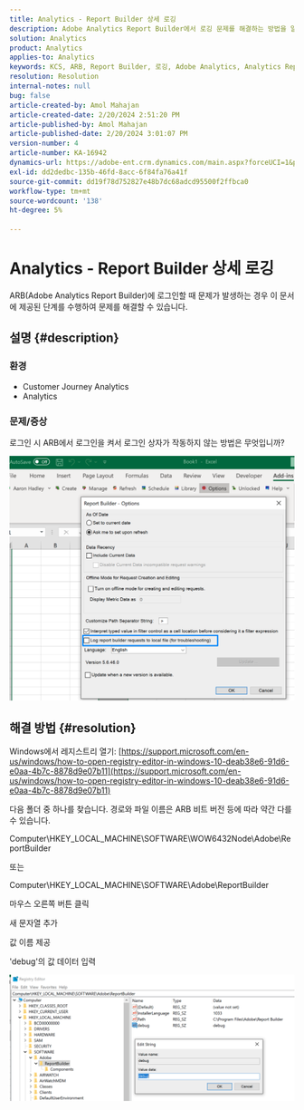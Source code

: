 ```yaml
---
title: Analytics - Report Builder 상세 로깅
description: Adobe Analytics Report Builder에서 로깅 문제를 해결하는 방법을 알아봅니다.
solution: Analytics
product: Analytics
applies-to: Analytics
keywords: KCS, ARB, Report Builder, 로깅, Adobe Analytics, Analytics Report Builder
resolution: Resolution
internal-notes: null
bug: false
article-created-by: Amol Mahajan
article-created-date: 2/20/2024 2:51:20 PM
article-published-by: Amol Mahajan
article-published-date: 2/20/2024 3:01:07 PM
version-number: 4
article-number: KA-16942
dynamics-url: https://adobe-ent.crm.dynamics.com/main.aspx?forceUCI=1&pagetype=entityrecord&etn=knowledgearticle&id=8cb36b7f-ffcf-ee11-9079-6045bd0065b6
exl-id: dd2dedbc-135b-46fd-8acc-6f84fa76a41f
source-git-commit: dd19f78d752827e48b7dc68adcd95500f2ffbca0
workflow-type: tm+mt
source-wordcount: '138'
ht-degree: 5%

---
```


# Analytics - Report Builder 상세 로깅


ARB(Adobe Analytics Report Builder)에 로그인할 때 문제가 발생하는 경우 이 문서에 제공된 단계를 수행하여 문제를 해결할 수 있습니다.

## 설명 {#description}


### <b>환경</b>

- Customer Journey Analytics
- Analytics




### <b>문제/증상</b>

로그인 시 ARB에서 로그인을 켜서 로그인 상자가 작동하지 않는 방법은 무엇입니까?



![](assets/___8db36b7f-ffcf-ee11-9079-6045bd0065b6___.png)


## 해결 방법 {#resolution}




Windows에서 레지스트리 열기: [https://support.microsoft.com/en-us/windows/how-to-open-registry-editor-in-windows-10-deab38e6-91d6-e0aa-4b7c-8878d9e07b11](https://support.microsoft.com/en-us/windows/how-to-open-registry-editor-in-windows-10-deab38e6-91d6-e0aa-4b7c-8878d9e07b11)

다음 폴더 중 하나를 찾습니다. 경로와 파일 이름은 ARB 비트 버전 등에 따라 약간 다를 수 있습니다.

Computer\HKEY_LOCAL_MACHINE\SOFTWARE\WOW6432Node\Adobe\ReportBuilder

또는

Computer\HKEY_LOCAL_MACHINE\SOFTWARE\Adobe\ReportBuilder

마우스 오른쪽 버튼 클릭

새 문자열 추가

값 이름 제공

&#39;debug&#39;의 값 데이터 입력

![](assets/066ee289-0b9e-eb11-b1ac-000d3a3684a8.png)

